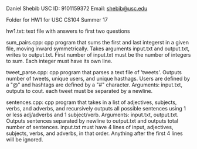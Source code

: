 Daniel Shebib
USC ID: 9101159372
Email: shebib@usc.edu

Folder for HW1 for USC CS104 Summer 17

hw1.txt: text file with answers to first two questions

sum_pairs.cpp: cpp program that sums the first and last integerst in a given file, moving inward symmetrically. Takes arguments input.txt and output.txt, writes to output.txt. First number of input.txt must be the number of integers to sum. Each integer must have its own line.

tweet_parse.cpp: cpp program that parses a text file of 'tweets'. Outputs number of tweets, unique users, and unique hasthags. Users are defined by a "@" and hashtags are defined by a "#" character. Arguments: input.txt, outputs to cout. each tweet must be separated by a newline.

sentences.cpp: cpp program that takes in a list of adjectives, subjects, verbs, and adverbs, and recursively outputs all possible sentences using 1 or less adj/adverbs and 1 subject/verb. Arguments: input.txt, output.txt. Outputs sentences separated by newline to output.txt and outputs total number of sentences. input.txt must have 4 lines of input, adjectives, subjects, verbs, and adverbs, in that order. Anything after the first 4 lines will be ignored.
